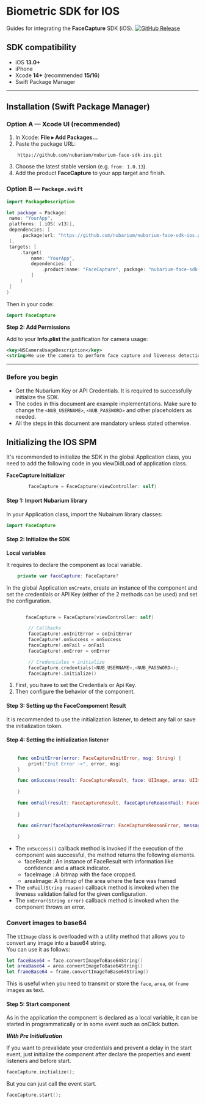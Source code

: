 # Biometric SDK for IOS
Guides for integrating the **FaceCapture** SDK (iOS).
[![GitHub Release](https://badgen.net/badge/release/v1.0.13/cyan)]()  


## SDK compatibility

- iOS **13.0+**
- iPhone 
- Xcode **14+** (recommended **15/16**)
- Swift Package Manager

---

## Installation (Swift Package Manager)

### Option A — Xcode UI (recommended)

1. In Xcode: **File ▸ Add Packages…**
2. Paste the package URL:
```
    https://github.com/nubarium/nubarium-face-sdk-ios.git
```
3. Choose the latest stable version (e.g. `from: 1.0.13`).
4. Add the product **FaceCapture** to your app target and finish.

### Option B — `Package.swift`

```swift
import PackageDescription

let package = Package(
 name: "YourApp",
 platforms: [.iOS(.v13)],
 dependencies: [
     .package(url: "https://github.com/nubarium/nubarium-face-sdk-ios.git", from: "1.0.13")
 ],
 targets: [
     .target(
         name: "YourApp",
         dependencies: [
             .product(name: "FaceCapture", package: "nubarium-face-sdk-ios")
         ]
     )
 ]
)
```

Then in your code:
```swift
import FaceCapture
```

**Step 2: Add Permissions**

Add to your **Info.plist** the justification for camera usage:

```xml
<key>NSCameraUsageDescription</key>
<string>We use the camera to perform face capture and liveness detection.</string>
```


---

### Before you begin
- Get the Nubarium Key or API Credentials. It is required to successfully initialize the SDK.
- The codes in this document are example implementations. Make sure to change the `<NUB_USERNAME>`,  `<NUB_PASSWORD>` and other placeholders as needed.
- All the steps in this document are mandatory unless stated otherwise.

## Initializing the IOS SPM

It's recommended to initialize the SDK in the global Application class, you need to add the following code in you viewDidLoad  of application class.

**FaceCapture Initializer**
```swift
        faceCapture = FaceCapture(viewController: self)
```



#### **Step 1: Import Nubarium library**

In your Application class, import the Nubairum library classes:

```swift
import FaceCapture
```

#### **Step 2: Initialize the SDK**

**Local variables**

It requires to declare the component as local variable.

```swift
    private var faceCapture: FaceCapture?
```

In the global Application `onCreate`, create an instance of the component and set the credentials or API Key (either of the 2 methods can be used) and set the configuration.

```swift

       faceCapture = FaceCapture(viewController: self)

        // Callbacks
        faceCapture!.onInitError = onInitError
        faceCapture!.onSuccess = onSuccess
        faceCapture!.onFail = onFail
        faceCapture!.onError = onError

        // Credenciales + initialize
        faceCapture.credentials(<NUB_USERNAME>,<NUB_PASSWORD>);
        faceCapture!.initialize()


```

1. First, you have to set the Credentials or Api Key.
3. Then configure the behavior of the component.
  

#### Step 3: **Setting up the FaceCompoment Result**


It is recommended to use the initialization listener, to detect any fail or save the initialization token.

#### Step 4: Setting the initialization listener

```swift

    func onInitError(error: FaceCaptureInitError, msg: String) {
        print("Init Error ->", error, msg)
    }

    func onSuccess(result: FaceCaptureResult, face: UIImage, area: UIImage, frame: UIImage) {
        
    }

    func onFail(result: FaceCaptureResult, faceCaptureReasonFail: FaceCaptureReasonFail, reason: String) {
        
    }

    func onError(faceCaptureReasonError: FaceCaptureReasonError, message: String) {
        
    }

```


- The `onSuccess()` callback method is invoked if the execution of the component was successful, the method returns the following elements.
  - faceResult : An instance of FaceResult with information like confidence and a attack indicator.
  - faceImage : A bitmap with the face cropped.
  - areaImage: A bitmap of the area where the face was framed
- The `onFail(String reason)` callback method is invoked when the liveness validation failed for the given configuration.
- The `onError(String error)` callback method is invoked when the component throws an error.


### Convert images to base64

The `UIImage` class is overloaded with a utility method that allows you to convert any image into a base64 string.  
You can use it as follows:

```swift
let faceBase64 = face.convertImageToBase64String()
let areaBase64 = area.convertImageToBase64String()
let frameBase64 = frame.convertImageToBase64String()
```

This is useful when you need to transmit or store the `face`, `area`, or `frame` images as text.


#### Step 5: Start component

As in the application the component is declared as a local variable, it can be started in programmatically or in some event such as onClick button.

***With Pre Initialization***

If you want to prevalidate your credentials and prevent a delay in the start event, just initialize the component after declare the properties and event listeners and before start.

```swift
faceCapture.initialize();
```

But you can just call the event start.

```swift
faceCapture.start();
```

